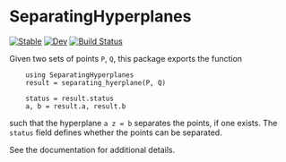 # SeparatingHyperplanes

[![Stable](https://img.shields.io/badge/docs-stable-blue.svg)](https://dev10110.github.io/SeparatingHyperplanes.jl/stable/)
[![Dev](https://img.shields.io/badge/docs-dev-blue.svg)](https://dev10110.github.io/SeparatingHyperplanes.jl/dev/)
[![Build Status](https://github.com/dev10110/SeparatingHyperplanes.jl/actions/workflows/CI.yml/badge.svg?branch=main)](https://github.com/dev10110/SeparatingHyperplanes.jl/actions/workflows/CI.yml?query=branch%3Amain)


Given two sets of points `P`, `Q`, this package exports the function 

```
    using SeparatingHyperplanes
    result = separating_hyerplane(P, Q)

    status = result.status
    a, b = result.a, result.b
```

such that the hyperplane   `a z = b` separates the points, if one exists. The `status` field defines whether the points can be separated. 

See the documentation for additional details. 